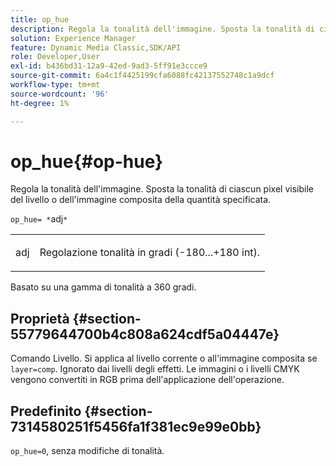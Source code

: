 ```yaml
---
title: op_hue
description: Regola la tonalità dell'immagine. Sposta la tonalità di ciascun pixel visibile del livello o dell'immagine composita della quantità specificata.
solution: Experience Manager
feature: Dynamic Media Classic,SDK/API
role: Developer,User
exl-id: b436bd31-12a9-42ed-9ad3-5ff91e3ccce9
source-git-commit: 6a4c1f4425199cfa6088fc42137552748c1a9dcf
workflow-type: tm+mt
source-wordcount: '96'
ht-degree: 1%

---
```


# op_hue{#op-hue}

Regola la tonalità dell&#39;immagine. Sposta la tonalità di ciascun pixel visibile del livello o dell&#39;immagine composita della quantità specificata.

`op_hue= *`adj`*`

<table id="simpletable_7DC7ABA384664BDDAA65B8DEEF7859A8"> 
 <tr class="strow"> 
  <td class="stentry"> <p><span class="varname"> adj</span> </p> </td> 
  <td class="stentry"> <p>Regolazione tonalità in gradi (-180...+180 int). </p></td> 
 </tr> 
</table>

Basato su una gamma di tonalità a 360 gradi.

## Proprietà {#section-55779644700b4c808a624cdf5a04447e}

Comando Livello. Si applica al livello corrente o all&#39;immagine composita se `layer=comp`. Ignorato dai livelli degli effetti. Le immagini o i livelli CMYK vengono convertiti in RGB prima dell&#39;applicazione dell&#39;operazione.

## Predefinito {#section-7314580251f5456fa1f381ec9e99e0bb}

`op_hue=0`, senza modifiche di tonalità.

